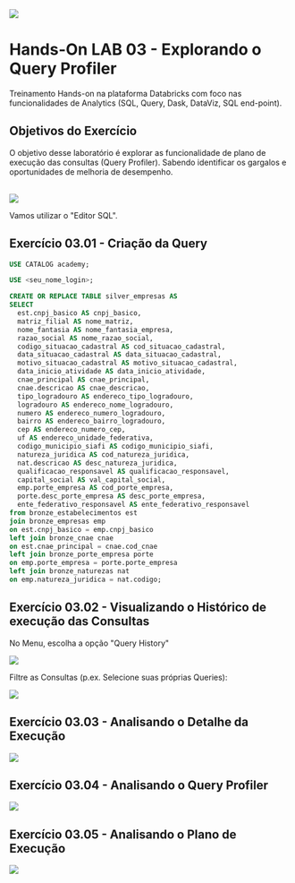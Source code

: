 
<img src="https://raw.githubusercontent.com/Databricks-BR/lab_sql/main/images/header_handson_sql.png">

# Hands-On LAB 03 - Explorando o Query Profiler 

Treinamento Hands-on na plataforma Databricks com foco nas funcionalidades de Analytics (SQL, Query, Dask, DataViz, SQL end-point).


## Objetivos do Exercício

O objetivo desse laboratório é explorar as funcionalidade de plano de execução das consultas (Query Profiler). Sabendo identificar os gargalos e oportunidades de melhoria de desempenho. </br>
</br>


<img src="https://raw.githubusercontent.com/Databricks-BR/lab_sql/main/images/desnormaliza.png">

Vamos utilizar o "Editor SQL".

## Exercício 03.01 - Criação da Query

``` sql
USE CATALOG academy;

USE <seu_nome_login>;

CREATE OR REPLACE TABLE silver_empresas AS
SELECT 
  est.cnpj_basico AS cnpj_basico,
  matriz_filial AS nome_matriz,
  nome_fantasia AS nome_fantasia_empresa,
  razao_social AS nome_razao_social,
  codigo_situacao_cadastral AS cod_situacao_cadastral,
  data_situacao_cadastral AS data_situacao_cadastral,
  motivo_situacao_cadastral AS motivo_situacao_cadastral,
  data_inicio_atividade AS data_inicio_atividade,
  cnae_principal AS cnae_principal,
  cnae.descricao AS cnae_descricao,
  tipo_logradouro AS endereco_tipo_logradouro,
  logradouro AS endereco_nome_logradouro,
  numero AS endereco_numero_logradouro,
  bairro AS endereco_bairro_logradouro,
  cep AS endereco_numero_cep,
  uf AS endereco_unidade_federativa,
  codigo_municipio_siafi AS codigo_municipio_siafi,
  natureza_juridica AS cod_natureza_juridica,
  nat.descricao AS desc_natureza_juridica,
  qualificacao_responsavel AS qualificacao_responsavel,
  capital_social AS val_capital_social,
  emp.porte_empresa AS cod_porte_empresa,
  porte.desc_porte_empresa AS desc_porte_empresa,
  ente_federativo_responsavel AS ente_federativo_responsavel
from bronze_estabelecimentos est
join bronze_empresas emp
on est.cnpj_basico = emp.cnpj_basico
left join bronze_cnae cnae
on est.cnae_principal = cnae.cod_cnae
left join bronze_porte_empresa porte
on emp.porte_empresa = porte.porte_empresa
left join bronze_naturezas nat
on emp.natureza_juridica = nat.codigo;


```

## Exercício 03.02 - Visualizando o Histórico de execução das Consultas


No Menu, escolha a opção "Query History"

<img src="https://raw.githubusercontent.com/Databricks-BR/lab_sql/main/images/lab03_1.png">

Filtre as Consultas (p.ex.  Selecione suas próprias Queries):

<img src="https://raw.githubusercontent.com/Databricks-BR/lab_sql/main/images/lab03_2.png">

## Exercício 03.03 - Analisando o Detalhe da Execução

<img src="https://raw.githubusercontent.com/Databricks-BR/lab_sql/main/images/lab03_3.png">


## Exercício 03.04 - Analisando o Query Profiler

<img src="https://raw.githubusercontent.com/Databricks-BR/lab_sql/main/images/lab03_4.png">


## Exercício 03.05 - Analisando o Plano de Execução

<img src="https://raw.githubusercontent.com/Databricks-BR/lab_sql/main/images/lab03_5.png">
